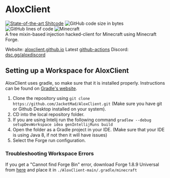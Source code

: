 # AloxClient
[![State-of-the-art Shitcode](https://img.shields.io/static/v1?label=State-of-the-art&message=Shitcode&color=7B5804)](https://github.com/trekhleb/state-of-the-art-shitcode)
![GitHub code size in bytes](https://img.shields.io/github/languages/code-size/SkidderMC/AloxClient)
![GitHub lines of code](https://tokei.rs/b1/github/SkidderMC/AloxClient)
![Minecraft](https://img.shields.io/badge/game-Minecraft-brightgreen)  
A free mixin-based injection hacked-client for Minecraft using Minecraft Forge.

Website: [aloxclient.github.io](https://aloxclient.github.io)
Latest [github-actions](https://github.com/JacketMad/AloxClient/actions/workflows/build.yml?query=event%3Apush)
Discord: [dsc.gg/aloxdiscord](https://dsc.gg/aloxdiscord)

## Setting up a Workspace for AloxClient
AloxClient uses gradle, so make sure that it is installed properly. Instructions can be found on [Gradle's website](https://gradle.org/install/).
1. Clone the repository using `git clone https://github.com/JacketMad/AloxClient.git` (Make sure you have git or Github Desktop installed on your system).
2. CD into the local repository folder.
3. If you are using Intelij run the following command `gradlew --debug setupDevWorkspace idea genIntellijRuns build`
4. Open the folder as a Gradle project in your IDE. (Make sure that your IDE is using Java 8, if not then it will have issues)
5. Select the Forge run configuration.

### Troubleshooting Workspace Errors
If you get a "Cannot find Forge Bin" error, download Forge 1.8.9 Universal from [here](https://maven.minecraftforge.net/net/minecraftforge/forge/1.8.9-11.15.1.2318-1.8.9/forge-1.8.9-11.15.1.2318-1.8.9-universal.jar) and place it in `./AloxClient-main/.gradle/minecraft`
